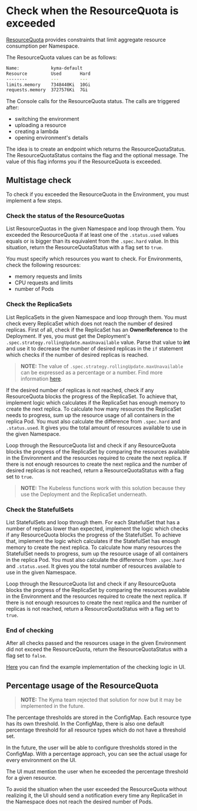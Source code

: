 # Check when the ResourceQuota is exceeded

[ResourceQuota](https://kubernetes.io/docs/concepts/policy/resource-quotas/) provides constraints that limit aggregate resource consumption per Namespace.

The ResourceQuota values can be as follows:

```bash
Name:            kyma-default
Resource         Used       Hard
--------         ---        ---
limits.memory    7348440Ki  10Gi
requests.memory  3727576Ki  7Gi
```

The Console calls for the ResourceQuota status. The calls are triggered after: 
- switching the environment
- uploading a resource
- creating a lambda
- opening environment's details
 
The idea is to create an endpoint which returns the ResourceQuotaStatus.
The ResourceQuotaStatus contains the flag and the optional message. The value of this flag informs you if the ResourceQuota is exceeded.

## Multistage check

To check if you exceeded the ResourceQuota in the Environment, you must implement a few steps.

### Check the status of the ResourceQuotas

List ResourceQuotas in the given Namespace and loop through them. You exceeded the ResourceQuota if at least one of the `.status.used` values equals or is bigger than its equivalent from the `.spec.hard` value.
In this situation, return the ResourceQuotaStatus with a flag set to `true`.

You must specify which resources you want to check.
For Environments, check the following resources:
- memory requests and limits
- CPU requests and limits
- number of Pods

### Check the ReplicaSets

List ReplicaSets in the given Namespace and loop through them. You must check every ReplicaSet which does not reach the number of desired replicas.
First of all, check if the ReplicaSet has an **OwnerReference** to the Deployment. If yes, you must get the Deployment's `.spec.strategy.rollingUpdate.maxUnavailable` value.
Parse that value to **int** and use it to decrease the number of desired replicas in the `if` statement which checks if the number of desired replicas is reached.

>**NOTE:** The value of `.spec.strategy.rollingUpdate.maxUnavailable` can be expressed as a percentage or a number. Find more information [here](https://kubernetes.io/docs/concepts/workloads/controllers/deployment/#max-unavailable).

If the desired number of replicas is not reached, check if any ResourceQuota blocks the progress of the ReplicaSet.
To achieve that, implement logic which calculates if the ReplicaSet has enough memory to create the next replica.
To calculate how many resources the ReplicaSet needs to progress, sum up the resource usage of all containers in the replica Pod. You must also calculate the difference from `.spec.hard` and `.status.used`. It gives you the total amount of resources available to use in the given Namespace.

Loop through the ResourceQuota list and check if any ResourceQuota blocks the progress of the ReplicaSet by comparing the resources available in the Environment and the resources required to create the next replica.
If there is not enough resources to create the next replica and the number of desired replicas is not reached, return a ResourceQuotaStatus with a flag set to `true`.

>**NOTE:** The Kubeless functions work with this solution because they use the Deployment and the ReplicaSet underneath.

### Check the StatefulSets

List StatefulSets and loop through them.
For each StatefulSet that has a number of replicas lower than expected, implement the logic which checks if any ResourceQuota blocks the progress of the StatefulSet.
To achieve that, implement the logic which calculates if the StatefulSet has enough memory to create the next replica.
To calculate how many resources the StatefulSet needs to progress, sum up the resource usage of all containers in the replica Pod. You must also calculate the difference from `.spec.hard` and `.status.used`. It gives you the total number of resources available to use in the given Namespace.

Loop through the ResourceQuota list and check if any ResourceQuota blocks the progress of the ReplicaSet by comparing the resources available in the Environment and the resources required to create the next replica.
If there is not enough resources to create the next replica and the number of replicas is not reached, return a ResourceQuotaStatus with a flag set to `true`.

### End of checking

After all checks passed and the resources usage in the given Environment did not exceed the ResourceQuota, return the ResourceQuotaStatus with a flag set to `false`.

[Here](https://github.com/dtaylor113/origin-web-console/blob/master/app/scripts/services/quota.js#L86) you can find the example implementation of the checking logic in UI.


## Percentage usage of the ResourceQuota

>**NOTE:** The Kyma team rejected that solution for now but it may be implemented in the future.

The percentage thresholds are stored in the ConfigMap. Each resource type has its own threshold.
In the ConfigMap, there is also one default percentage threshold for all resource types which do not have a threshold set.

In the future, the user will be able to configure thresholds stored in the ConfigMap.
With a percentage approach, you can see the actual usage for every environment on the UI.

The UI must mention the user when he exceeded the percentage threshold for a given resource.

To avoid the situation when the user exceeded the ResourceQuota without realizing it, the UI should send a notification every time any ReplicaSet in the Namespace does not reach the desired number of Pods.
